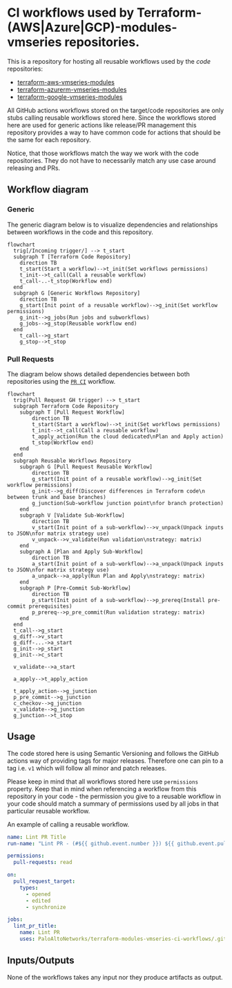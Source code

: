 # CI workflows used by Terraform-(AWS|Azure|GCP)-modules-vmseries repositories.

This is a repository for hosting all reusable workflows used by the *code* repositories:

* [terraform-aws-vmseries-modules](https://github.com/PaloAltoNetworks/terraform-aws-vmseries-modules)
* [terraform-azurerm-vmseries-modules](https://github.com/PaloAltoNetworks/terraform-azurerm-vmseries-modules)
* [terraform-google-vmseries-modules](https://github.com/PaloAltoNetworks/terraform-google-vmseries-modules)

All GitHub actions workflows stored on the target/code repositories are only stubs calling reusable workflows stored here. Since the workflows stored here are used for generic actions like release/PR management this repository provides a way to have common code for actions that should be the same for each repository.

Notice, that those workflows match the way we work with the code repositories. They do not have to necessarily match any use case around releasing and PRs.

## Workflow diagram

### Generic 

The generic diagram below is to visualize dependencies and relationships between workflows in the code and this repository.

```mermaid
flowchart
  trig[/Incoming trigger/] --> t_start
  subgraph T [Terraform Code Repository]
    direction TB
    t_start(Start a workflow)-->t_init(Set workflows permissions)
    t_init-->t_call(Call a reusable workflow)
    t_call-..-t_stop(Workflow end)
  end
  subgraph G [Generic Workflows Repository]
    direction TB
    g_start(Init point of a reusable workflow)-->g_init(Set workflow permissions)
    g_init-->g_jobs(Run jobs and subworkflows)
    g_jobs-->g_stop(Reusable workflow end)
  end
    t_call-->g_start
    g_stop-->t_stop
```

### Pull Requests

The diagram below shows detailed dependencies between both repositories using the [`PR CI`](./.github/workflows/pr_ci.yml) workflow.

```mermaid
flowchart
  trig(Pull Request GH trigger) --> t_start
  subgraph Terraform Code Repository
    subgraph T [Pull Request Workflow]
        direction TB
        t_start(Start a workflow)-->t_init(Set workflows permissions)
        t_init-->t_call(Call a reusable workflow)
        t_apply_action(Run the cloud dedicated\nPlan and Apply action)
        t_stop(Workflow end)
    end
  end
  subgraph Reusable Workflows Repository
    subgraph G [Pull Request Reusable Workflow]
        direction TB
        g_start(Init point of a reusable workflow)-->g_init(Set workflow permissions)
        g_init-->g_diff(Discover differences in Terraform code\n between trunk and base branches)
        g_junction(Sub-workflow junction point\nfor branch protection)
    end
    subgraph V [Validate Sub-Workflow]
        direction TB
        v_start(Init point of a sub-workflow)-->v_unpack(Unpack inputs to JSON\nfor matrix strategy use)
        v_unpack-->v_validate(Run validation\nstrategy: matrix)
    end
    subgraph A [Plan and Apply Sub-Workflow]
        direction TB
        a_start(Init point of a sub-workflow)-->a_unpack(Unpack inputs to JSON\nfor matrix strategy use)
        a_unpack-->a_apply(Run Plan and Apply\nstrategy: matrix)
    end
    subgraph P [Pre-Commit Sub-Workflow]
        direction TB
        p_start(Init point of a sub-workflow)-->p_prereq(Install pre-commit prerequisites)
        p_prereq-->p_pre_commit(Run validation strategy: matrix)
    end
  end
  t_call-->g_start
  g_diff-->v_start
  g_diff-...->a_start
  g_init-->p_start
  g_init-->c_start

  v_validate-->a_start

  a_apply-->t_apply_action

  t_apply_action-->g_junction
  p_pre_commit-->g_junction
  c_checkov-->g_junction
  v_validate-->g_junction
  g_junction-->t_stop
```

## Usage

The code stored here is using Semantic Versioning and follows the GitHub actions way of providing tags for major releases. Therefore one can pin to a tag i.e. `v1` which will follow all minor and patch releases.

Please keep in mind that all workflows stored here use `permissions` property. Keep that in mind when referencing a workflow from this repository in your code - the permission you give to a reusable workflow in your code should match a summary of permissions used by all jobs in that particular reusable workflow.

An example of calling a reusable workflow.

```yaml
name: Lint PR Title
run-name: "Lint PR - (#${{ github.event.number }}) ${{ github.event.pull_request.title }}"

permissions:
  pull-requests: read

on:
  pull_request_target:
    types:
      - opened
      - edited
      - synchronize

jobs:
  lint_pr_title:
    name: Lint PR
    uses: PaloAltoNetworks/terraform-modules-vmseries-ci-workflows/.github/workflows/lint_pr_title.yml@v0
```

## Inputs/Outputs

None of the workflows takes any input nor they produce artifacts as output.
